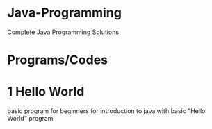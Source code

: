 # Java-Programming
Complete Java Programming Solutions


# Programs/Codes

# 1 Hello World
basic program for beginners for introduction to java with basic "Hello World" program
